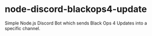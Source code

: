 # node-discord-blackops4-update
Simple Node.js Discord Bot which sends Black Ops 4 Updates into a specific channel.
